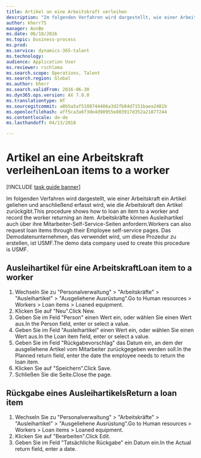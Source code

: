 ```yaml
--- 
title: Artikel an eine Arbeitskraft verleihen
description: "Im folgenden Verfahren wird dargestellt, wie einer Arbeitskraft ein Artikel geliehen und anschließend erfasst wird, wie die Arbeitskraft den Artikel zurückgibt."
author: kherr75
manager: AnnBe
ms.date: 06/10/2016
ms.topic: business-process
ms.prod: 
ms.service: dynamics-365-talent
ms.technology: 
audience: Application User
ms.reviewer: rschloma
ms.search.scope: Operations, Talent
ms.search.region: Global
ms.author: kherr
ms.search.validFrom: 2016-06-30
ms.dyn365.ops.version: AX 7.0.0
ms.translationtype: HT
ms.sourcegitcommit: a8b5a5af5108744406a3d2fb84d7151baea2481b
ms.openlocfilehash: aff5ca3a6f3de4d90955e803917d352a21877244
ms.contentlocale: de-de
ms.lasthandoff: 04/13/2018

---
```

# <a name="loan-items-to-a-worker"></a><span data-ttu-id="b57c7-103">Artikel an eine Arbeitskraft verleihen</span><span class="sxs-lookup"><span data-stu-id="b57c7-103">Loan items to a worker</span></span>

[!INCLUDE [task guide banner](../../includes/task-guide-banner.md)]

<span data-ttu-id="b57c7-104">Im folgenden Verfahren wird dargestellt, wie einer Arbeitskraft ein Artikel geliehen und anschließend erfasst wird, wie die Arbeitskraft den Artikel zurückgibt.</span><span class="sxs-lookup"><span data-stu-id="b57c7-104">This procedure shows how to loan an item to a worker and record the worker returning an item.</span></span> <span data-ttu-id="b57c7-105">Arbeitskräfte können Ausleihartikel auch über ihre Mitarbeiter-Self-Service-Seiten anfordern.</span><span class="sxs-lookup"><span data-stu-id="b57c7-105">Workers can also request loan items through their Employee self-service pages.</span></span> <span data-ttu-id="b57c7-106">Das Demodatenunternehmen, das verwendet wird, um diese Prozedur zu erstellen, ist USMF.</span><span class="sxs-lookup"><span data-stu-id="b57c7-106">The demo data company used to create this procedure is USMF.</span></span>


## <a name="loan-item-to-a-worker"></a><span data-ttu-id="b57c7-107">Ausleihartikel für eine Arbeitskraft</span><span class="sxs-lookup"><span data-stu-id="b57c7-107">Loan item to a worker</span></span>
1. <span data-ttu-id="b57c7-108">Wechseln Sie zu "Personalverwaltung" > "Arbeitskräfte" > "Ausleihartikel" > "Ausgeliehene Ausrüstung".</span><span class="sxs-lookup"><span data-stu-id="b57c7-108">Go to Human resources > Workers > Loan items > Loaned equipment.</span></span>
2. <span data-ttu-id="b57c7-109">Klicken Sie auf "Neu".</span><span class="sxs-lookup"><span data-stu-id="b57c7-109">Click New.</span></span>
3. <span data-ttu-id="b57c7-110">Geben Sie im Feld "Person" einen Wert ein, oder wählen Sie einen Wert aus.</span><span class="sxs-lookup"><span data-stu-id="b57c7-110">In the Person field, enter or select a value.</span></span>
4. <span data-ttu-id="b57c7-111">Geben Sie im Feld "Ausleihartikel" einen Wert ein, oder wählen Sie einen Wert aus.</span><span class="sxs-lookup"><span data-stu-id="b57c7-111">In the Loan item field, enter or select a value.</span></span>
5. <span data-ttu-id="b57c7-112">Geben Sie im Feld "Rückgabevorschlag" das Datum ein, an dem der ausgeliehene Artikel vom Mitarbeiter zurückgegeben werden soll.</span><span class="sxs-lookup"><span data-stu-id="b57c7-112">In the Planned return field, enter the date the employee needs to return the loan item.</span></span>
6. <span data-ttu-id="b57c7-113">Klicken Sie auf "Speichern".</span><span class="sxs-lookup"><span data-stu-id="b57c7-113">Click Save.</span></span>
7. <span data-ttu-id="b57c7-114">Schließen Sie die Seite.</span><span class="sxs-lookup"><span data-stu-id="b57c7-114">Close the page.</span></span>

## <a name="return-a-loan-item"></a><span data-ttu-id="b57c7-115">Rückgabe eines Ausleihartikels</span><span class="sxs-lookup"><span data-stu-id="b57c7-115">Return a loan item</span></span>
1. <span data-ttu-id="b57c7-116">Wechseln Sie zu "Personalverwaltung" > "Arbeitskräfte" > "Ausleihartikel" > "Ausgeliehene Ausrüstung".</span><span class="sxs-lookup"><span data-stu-id="b57c7-116">Go to Human resources > Workers > Loan items > Loaned equipment.</span></span>
2. <span data-ttu-id="b57c7-117">Klicken Sie auf "Bearbeiten".</span><span class="sxs-lookup"><span data-stu-id="b57c7-117">Click Edit.</span></span>
3. <span data-ttu-id="b57c7-118">Geben Sie im Feld "Tatsächliche Rückgabe" ein Datum ein.</span><span class="sxs-lookup"><span data-stu-id="b57c7-118">In the Actual return field, enter a date.</span></span>


